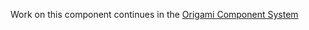 Work on this component continues in the [Origami Component System](https://github.com/Financial-Times/origami/tree/main/components/quote)

